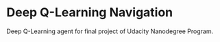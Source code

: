 # Deep Q-Learning Navigation
Deep Q-Learning agent for final project of Udacity Nanodegree Program.
